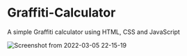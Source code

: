 # Graffiti-Calculator
A simple Graffiti calculator using HTML, CSS and JavaScript <br>


![Screenshot from 2022-03-05 22-15-19](https://user-images.githubusercontent.com/90546860/158000434-1fc3b93a-8cd9-4cbe-86b1-6f8f10126a37.jpg)
